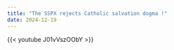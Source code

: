 ```yaml
---
title: "The SSPX rejects Catholic salvation dogma !"
date: 2024-12-19
---
```


{{< youtube J01vVszOObY >}}
